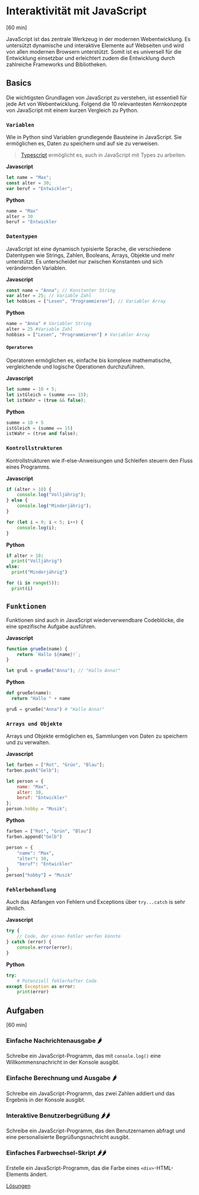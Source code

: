 # Interaktivität mit JavaScript
[60 min]

JavaScript ist das zentrale Werkzeug in der modernen Webentwicklung. Es untersützt dynamische und interaktive Elemente auf Webseiten und wird von allen modernen Browsern unterstützt. Somit ist es universell für die Entwicklung einsetzbar und erleichtert zudem die Entwicklung durch zahlreiche Frameworks und Bibliotheken.

## Basics
Die wichtigsten Grundlagen von JavaScript zu verstehen, ist essentiell für jede Art von Webentwicklung. Folgend die 10 relevantesten Kernkonzepte von JavaScript mit einem kurzen Vergleich zu Python.

### `Variablen`
Wie in Python sind Variablen grundlegende Bausteine in JavaScript. Sie ermöglichen es, Daten zu speichern und auf sie zu verweisen.

> [Typescript](https://www.typescriptlang.org/) ermöglicht es, auch in JavaScript mit Types zu arbeiten. 

**Javascript**
```javascript
let name = "Max";
const alter = 30;
var beruf = "Entwickler";
```

**Python**
```python
name = "Max"
alter = 30
beruf = "Entwickler
```

### `Datentypen`
JavaScript ist eine dynamisch typisierte Sprache, die verschiedene Datentypen wie Strings, Zahlen, Booleans, Arrays, Objekte und mehr unterstützt. Es unterscheidet nur zwischen Konstanten und sich verändernden Variablen.

**Javascript**
```javascript
const name = "Anna"; // Konstanter String
var alter = 25; // Variable Zahl
let hobbies = ["Lesen", "Programmieren"]; // Variabler Array
```
**Python**
```python
name = "Anna" # Variabler String
alter = 25 #Variable Zahl
hobbies = ["Lesen", "Programmieren"] # Variabler Array
```

#### `Operatoren`
Operatoren ermöglichen es, einfache bis komplexe mathematische, vergleichende und logische Operationen durchzuführen.

**Javascript**
```javascript
let summe = 10 + 5;
let istGleich = (summe === 15);
let istWahr = (true && false); 
```

**Python**
```python
summe = 10 + 5
istGleich = (summe == 15)
istWahr = (true and false); 
```

### `Kontrollstrukturen`
Kontrollstrukturen wie if-else-Anweisungen und Schleifen steuern den Fluss eines Programms.

**Javascript**
```javascript
if (alter > 18) {
    console.log("Volljährig");
} else {
    console.log("Minderjährig");
}

for (let i = 0; i < 5; i++) {
    console.log(i);
}
```

**Python**
```python
if alter > 18: 
  print("Volljährig")
else:
  print("Minderjährig")

for (i in range(5)):
  print(i)
```

## `Funktionen`
Funktionen sind auch in JavaScript wiederverwendbare Codeblöcke, die eine spezifische Aufgabe ausführen.

**Javascript**
```javascript
function grueße(name) {
    return `Hallo ${name}!`;
}

let gruß = grueße("Anna"); // "Hallo Anna!"
```

**Python**
```python
def grueße(name): 
  return "Hallo " + name

gruß = grueße("Anna") # "Hallo Anna!"
```

### `Arrays und Objekte`
Arrays und Objekte ermöglichen es, Sammlungen von Daten zu speichern und zu verwalten.

**Javascript**
```javascript
let farben = ["Rot", "Grün", "Blau"];
farben.push("Gelb");

let person = {
    name: "Max",
    alter: 30,
    beruf: "Entwickler"
};
person.hobby = "Musik";
```

**Python**
```python
farben = ["Rot", "Grün", "Blau"]
farben.append("Gelb")

person = {
    "name": "Max",
    "alter": 30,
    "beruf": "Entwickler"
}
person["hobby"] = "Musik"
```

### `Fehlerbehandlung`
Auch das Abfangen von Fehlern und Exceptions über `try...catch` is sehr ähnlich.

**Javascript**
```javascript
try { 
    // Code, der einen Fehler werfen könnte 
} catch (error) { 
    console.error(error); 
}
```

**Python**
```python
try:
    # Potenziell fehlerhafter Code
except Exception as error:
    print(error)
```

## Aufgaben
[60 min]

### Einfache Nachrichtenausgabe 🌶️️
Schreibe ein JavaScript-Programm, das mit `console.log()` eine Willkommensnachricht in der Konsole ausgibt.

### Einfache Berechnung und Ausgabe 🌶️️
Schreibe ein JavaScript-Programm, das zwei Zahlen addiert und das Ergebnis in der Konsole ausgibt.

### Interaktive Benutzerbegrüßung 🌶️️🌶️️
Schreibe ein JavaScript-Programm, das den Benutzernamen abfragt und eine personalisierte Begrüßungsnachricht ausgibt.

### Einfaches Farbwechsel-Skript 🌶️️🌶️️
Erstelle ein JavaScript-Programm, das die Farbe eines `<div>`-HTML-Elements ändert.

[Lösungen](./solutions.md)

